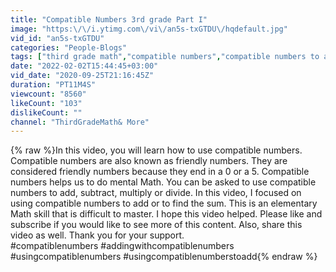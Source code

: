 ```yaml
---
title: "Compatible Numbers 3rd grade Part I"
image: "https:\/\/i.ytimg.com\/vi\/an5s-txGTDU\/hqdefault.jpg"
vid_id: "an5s-txGTDU"
categories: "People-Blogs"
tags: ["third grade math","compatible numbers","compatible numbers to add"]
date: "2022-02-02T15:44:45+03:00"
vid_date: "2020-09-25T21:16:45Z"
duration: "PT11M4S"
viewcount: "8560"
likeCount: "103"
dislikeCount: ""
channel: "ThirdGradeMath& More"
---
```

{% raw %}In this video, you will learn how to use compatible numbers. Compatible numbers are also known as friendly numbers. They are considered friendly numbers because they end in a 0 or a 5. Compatible numbers helps us to do mental Math. You can be asked to use compatible numbers to add, subtract, multiply or divide. In this video, I focused on using compatible numbers to add or to find the sum. This is an elementary Math skill that is difficult to master. I hope this video helped.  Please like and subscribe if you would like to see more of this content. Also, share this video as well. Thank you for your support.<br />#compatiblenumbers #addingwithcompatiblenumbers #usingcompatiblenumbers #usingcompatiblenumberstoadd{% endraw %}
